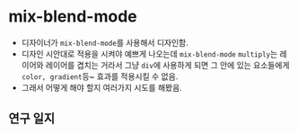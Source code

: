 # mix-blend-mode

- 디자이너가 `mix-blend-mode`를 사용해서 디자인함.
- 디자인 시안대로 적용을 시켜야 예쁘게 나오는데 `mix-blend-mode` `multiply`는 레이어와 레이어를 겹치는 거라서 그냥 `div`에 사용하게 되면 그 안에 있는 요소들에게 `color, gradient`등~ 효과를 적용시킬 수 없음.
- 그래서 어떻게 해야 할지 여러가지 시도를 해봤음.

## 연구 일지
